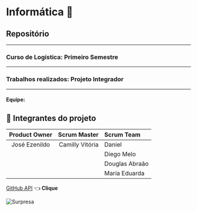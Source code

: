 # Informática :black_heart:
## Repositório
***
### **Curso de Logística:** Primeiro Semestre  
***

### Trabalhos realizados: Projeto Integrador
***
#### Equipe: 
## :black_heart: Integrantes do projeto 
Product Owner | Scrum Master | Scrum Team
:---: | ---: | :---
José Ezenildo | Camilly Vitória| Daniel 
|   |               | Diego Melo
|   |               | Douglas Abraão
|   |               | Maria Eduarda

[GitHub API](https://github.com/joseezenildo/Projeto-Integrador--Grupo-II) :point_left:	**Clique**

![Surpresa](https://i.pinimg.com/474x/b8/04/33/b8043399db693b2b614c6f9809e027d0.jpg)
